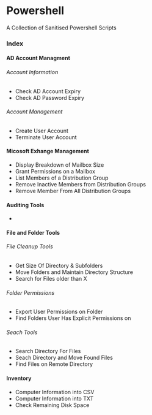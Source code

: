 # Powershell
A Collection of Sanitised Powershell Scripts

### Index


#### AD Account Managment
###### Account Information
* Check AD Account Expiry
* Check AD Password Expiry

###### Account Management
* Create User Account
* Terminate User Account

#### Micosoft Exhange Management
* Display Breakdown of Mailbox Size
* Grant Permissions on a Mailbox
* List Members of a Distribution Group
* Remove Inactive Members from Distribution Groups
* Remove Member From All Distribution Groups

#### Auditing Tools
* 

#### File and Folder Tools
###### File Cleanup Tools
* Get Size Of Directory & Subfolders
* Move Folders and Maintain Directory Structure
* Search for Files older than X

###### Folder Permissions
* Export User Permissions on Folder
* Find Folders User Has Explicit Permissions on

###### Seach Tools
* Search Directory For Files
* Seach Directory and Move Found Files
* Find Files on Remote Directory

#### Inventory 
* Computer Information into CSV
* Computer Information into TXT
* Check Remaining Disk Space
